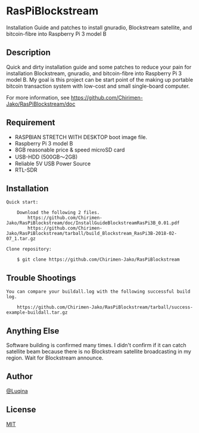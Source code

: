 # RasPiBlockstream

Installation Guide and patches to install gnuradio, Blockstream satellite, and bitcoin-fibre into Raspberry Pi 3 model B

## Description

Quick and dirty installation guide and some patches to reduce your pain for installation Blockstream, gnuradio, and bitcoin-fibre into Raspberry Pi 3 model B. My goal is this project can be start point of the making up portable bitcoin transaction system with low-cost and small single-board computer.

For more information, see https://github.com/Chirimen-Jako/RasPiBlockstream/doc

## Requirement

- RASPBIAN STRETCH WITH DESKTOP boot image file.
- Raspberry Pi 3 model B
- 8GB reasonable price & speed microSD card
- USB-HDD (500GB～2GB)
- Reliable 5V USB Power Source
- RTL-SDR

## Installation

    Quick start:

        Download the following 2 files.
            https://github.com/Chirimen-Jako/RasPiBlockstream/doc/InstallGuideBlockstreamRasPi3B_0.01.pdf
            https://github.com/Chirimen-Jako/RasPiBlockstream/tarball/build_Blockstream_RasPi3B-2018-02-07_1.tar.gz

    Clone repository:

        $ git clone https://github.com/Chirimen-Jako/RasPiBlockstream

## Trouble Shootings

    You can compare your buildall.log with the following successful build log.

        https://github.com/Chirimen-Jako/RasPiBlockstream/tarball/success-example-buildall.tar.gz

## Anything Else

Software building is confirmed many times.
I didn't confirm if it can catch satellite beam because there is no Blockstream satellite broadcasting in my region.
Wait for Blockstream announce.

## Author

[@Luqina](https://twitter.com/Luqina)

## License

[MIT](http://b4b4r07.mit-license.org)
